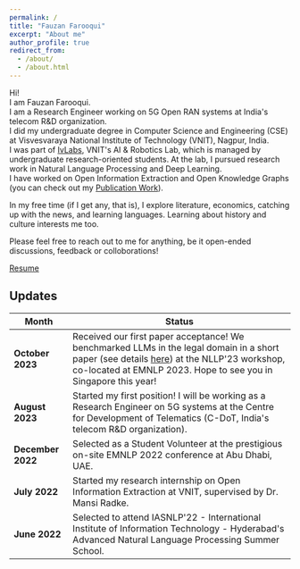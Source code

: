 ```yaml
---
permalink: /
title: "Fauzan Farooqui"
excerpt: "About me"
author_profile: true
redirect_from: 
  - /about/
  - /about.html
---
```


Hi! \
I am Fauzan Farooqui. \
I am a Research Engineer working on 5G Open RAN systems at India's telecom R&D organization. \
I did my undergraduate degree in Computer Science and Engineering (CSE) at Visvesvaraya National Institute of Technology (VNIT), Nagpur, India. \
I was part of [IvLabs](https://www.ivlabs.in/), VNIT's AI & Robotics Lab, which is managed by undergraduate research-oriented students. At the lab, I pursued research work in Natural Language Processing and Deep Learning. \
I have worked on Open Information Extraction and Open Knowledge Graphs (you can check out my [Publication Work](https://fauzanfarooqui.github.io/publications/)).

In my free time (if I get any, that is), I explore literature, economics, catching up with the news, and learning languages. Learning about history and culture interests me too.

Please feel free to reach out to me for anything, be it open-ended discussions, feedback or colloborations!

<!-- PS: You can let me know if my profile is well-suited for relevant Deep Learning opportunities you know about, or are hiring for. (My interest is also picqued by systems (compilers, computer architecture) that support efficient AI deployment.) \ -->
[Resume](https://drive.google.com/file/d/1lf_559g3T1dkEfL7x_yUlvXaxZk4blx8/view?usp=sharing)
<!-- [Resume](https://fauzanfarooqui.github.io/files/resume.pdf) -->

## Updates

Month | Status
---|---
**October 2023** | Received our first paper acceptance! We benchmarked LLMs in the legal domain in a short paper (see details [here](https://fauzanfarooqui.github.io/publications/)) at the NLLP'23 workshop, co-located at EMNLP 2023. Hope to see you in Singapore this year!
**August 2023** | Started my first position! I will be working as a Research Engineer on 5G systems at the Centre for Development of Telematics (C-DoT, India's telecom R&D organization).
**December 2022** | Selected as a Student Volunteer at the prestigious on-site EMNLP 2022 conference at Abu Dhabi, UAE.
**July 2022** | Started my research internship on Open Information Extraction at VNIT, supervised by Dr. Mansi Radke.
**June 2022** | Selected to attend IASNLP'22 - International Institute of Information Technology - Hyderabad's Advanced Natural Language Processing Summer School.
